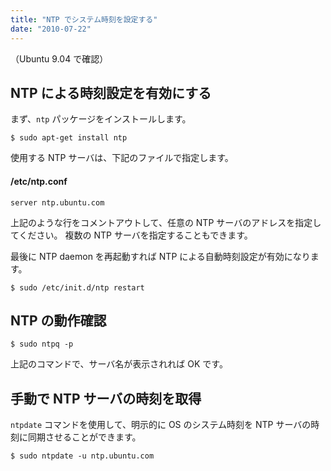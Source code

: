 ```yaml
---
title: "NTP でシステム時刻を設定する"
date: "2010-07-22"
---
```


（Ubuntu 9.04 で確認）

NTP による時刻設定を有効にする
----

まず、`ntp` パッケージをインストールします。

```
$ sudo apt-get install ntp
```

使用する NTP サーバは、下記のファイルで指定します。

#### /etc/ntp.conf

```
server ntp.ubuntu.com
```

上記のような行をコメントアウトして、任意の NTP サーバのアドレスを指定してください。
複数の NTP サーバを指定することもできます。

最後に NTP daemon を再起動すれば NTP による自動時刻設定が有効になります。

```
$ sudo /etc/init.d/ntp restart
```

NTP の動作確認
----

```
$ sudo ntpq -p
```

上記のコマンドで、サーバ名が表示されれば OK です。

手動で NTP サーバの時刻を取得
----

`ntpdate` コマンドを使用して、明示的に OS のシステム時刻を NTP サーバの時刻に同期させることができます。

```
$ sudo ntpdate -u ntp.ubuntu.com
```

